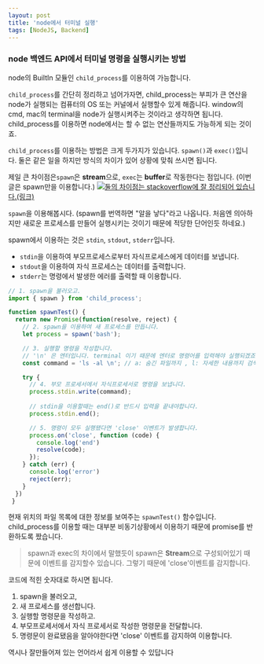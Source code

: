 ```yaml
---
layout: post
title: 'node에서 터미널 실행'
tags: [NodeJS, Backend]
---
```


### node 백엔드 API에서 터미널 명령을 실행시키는 방법

node의 BuiltIn 모듈인 `child_process`를 이용하여 가능합니다.

`child_process`를 간단히 정리하고 넘어가자면,
child_process는 부피가 큰 연산을 node가 실행되는 컴퓨터의 OS 또는 커널에서 실행할수 있게 해줍니다. window의 cmd, mac의 terminal을 node가 실행시켜주는 것이라고 생각하면 됩니다. child_process를 이용하면 node에서는 할 수 없는 연산들까지도 가능하게 되는 것이죠.

`child_process`를 이용하는 방법은 크게 두가지가 있습니다. `spawn()`과 `exec()`입니다. 둘은 같은 일을 하지만 방식의 차이가 있어 상황에 맞춰 쓰시면 됩니다.

제일 큰 차이점은`spawn`은 **stream**으로, `exec`는 **buffer**로 작동한다는 점입니다. (이번글은 spawn만을 이용합니다.) ![](https://images.velog.io/images/moongq/post/b1f1a1eb-3804-4df8-9d4f-38a825dc37bf/%E1%84%89%E1%85%B3%E1%84%8F%E1%85%B3%E1%84%85%E1%85%B5%E1%86%AB%E1%84%89%E1%85%A3%E1%86%BA%202021-02-26%20%E1%84%8B%E1%85%A9%E1%84%92%E1%85%AE%205.55.16.png)[둘의 차이점는 stackoverflow에 잘 정리되어 있습니다.(링크)](https://stackoverflow.com/questions/48698234/node-js-spawn-vs-execute)

`spawn`을 이용해봅시다. (spawn를 번역하면 "알을 낳다"라고 나옵니다. 처음엔 의아하지만 새로운 프로세스를 만들어 실행시키는 것이기 때문에 적당한 단어인듯 하네요.)

spawn에서 이용하는 것은 `stdin`, `stdout`, `stderr`입니다.

- `stdin`을 이용하여 부모프로세스로부터 자식프로세스에게 데이터를 보냅니다.
- `stdout`을 이용하여 자식 프로세스는 데이터를 출력합니다.
- `stderr`는 명령에서 발생한 에러를 출력할 때 이용합니다.

```js
// 1. spawn을 불러오고.
import { spawn } from 'child_process';

function spawnTest() {
  return new Promise(function(resolve, reject) {
    // 2. spawn을 이용하여 새 프로세스를 만듭니다.
    let process = spawn('bash');

    // 3. 실행할 명령을 작성합니다.
    // '\n' 은 엔터입니다. terminal 이기 때문에 엔터로 명령어를 입력해야 실행되겠죠?
    const command = 'ls -al \n'; // a: 숨긴 파일까지 , l: 자세한 내용까지 검색

    try {
      // 4. 부모 프로세서에서 자식프로세서로 명령을 보냅니다.
      process.stdin.write(command);
      
      // stdin을 이용할때는 end()로 반드시 입력을 끝내야합니다.
      process.stdin.end(); 

      // 5. 명령이 모두 실행됐다면 'close' 이벤트가 발생합니다.
      process.on('close', function (code) {
        console.log('end')
        resolve(code);
      });
    } catch (err) {
      console.log('error')
      reject(err);
    }
  })
 }
```
현재 위치의 파일 목록에 대한 정보를 보여주는 `spawnTest()` 함수입니다. child_process를 이용할 때는 대부분 비동기상황에서 이용하기 때문에 promise를 반환하도록 짰습니다.

> spawn과 exec의 차이에서 말했듯이 spawn은 **Stream**으로 구성되어있기 때문에 이벤트를 감지할수 있습니다. 그렇기 때문에 'close'이벤트를 감지합니다.

코드에 적힌 숫자대로 하시면 됩니다.
1. spawn을 불러오고, 
2. 새 프로세스를 생선합니다.
3. 실행할 명령문을 작성하고.
4. 부모프로세서에서 자식 프로세서로 작성한 명령문을 전달합니다.
5. 명령문이 완료됐음을 알아야한다면 'close' 이벤트를 감지하여 이용합니다.

역시나 잘만들어져 있는 언어라서 쉽게 이용할 수 있답니다 
